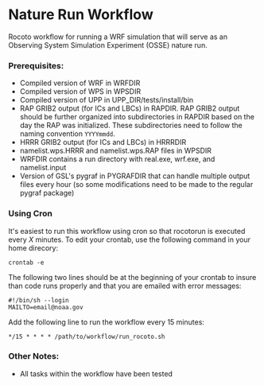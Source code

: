 # Nature Run Workflow

Rocoto workflow for running a WRF simulation that will serve as an Observing System Simulation Experiment (OSSE) nature run.

### Prerequisites:

- Compiled version of WRF in WRFDIR
- Compiled version of WPS in WPSDIR
- Compiled version of UPP in UPP_DIR/tests/install/bin
- RAP GRIB2 output (for ICs and LBCs) in RAPDIR. RAP GRIB2 output should be further organized into subdirectories in RAPDIR based on the day the RAP was initialized. These subdirectories need to follow the naming convention `YYYYmmdd`.
- HRRR GRIB2 output (for ICs and LBCs) in HRRRDIR
- namelist.wps.HRRR and namelist.wps.RAP files in WPSDIR
- WRFDIR contains a run directory with real.exe, wrf.exe, and namelist.input
- Version of GSL's pygraf in PYGRAFDIR that can handle multiple output files every hour (so some modifications need to be made to the regular pygraf package)

### Using Cron

It's easiest to run this workflow using cron so that rocotorun is executed every _X_ minutes. To
edit your crontab, use the following command in your home direcory:

`crontab -e`

The following two lines should be at the beginning of your crontab to insure than code runs properly 
and that you are emailed with error messages:

```
#!/bin/sh --login
MAILTO=email@noaa.gov
```

Add the following line to run the workflow every 15 minutes:

`*/15 * * * * /path/to/workflow/run_rocoto.sh`

### Other Notes:

- All tasks within the workflow have been tested
